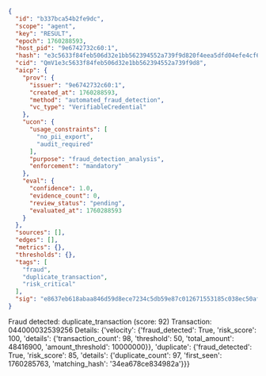 ```json
{
  "id": "b337bca54b2fe9dc",
  "scope": "agent",
  "key": "RESULT",
  "epoch": 1760288593,
  "host_pid": "9e6742732c60:1",
  "hash": "e3c5633f84feb506d32e1bb562394552a739f9d820f4eea5dfd04efe4cf6b3df",
  "cid": "QmV1e3c5633f84feb506d32e1bb562394552a739f9d8",
  "aicp": {
    "prov": {
      "issuer": "9e6742732c60:1",
      "created_at": 1760288593,
      "method": "automated_fraud_detection",
      "vc_type": "VerifiableCredential"
    },
    "ucon": {
      "usage_constraints": [
        "no_pii_export",
        "audit_required"
      ],
      "purpose": "fraud_detection_analysis",
      "enforcement": "mandatory"
    },
    "eval": {
      "confidence": 1.0,
      "evidence_count": 0,
      "review_status": "pending",
      "evaluated_at": 1760288593
    }
  },
  "sources": [],
  "edges": [],
  "metrics": {},
  "thresholds": {},
  "tags": [
    "fraud",
    "duplicate_transaction",
    "risk_critical"
  ],
  "sig": "e8637eb618abaa846d59d8ece7234c5db59e87c012671553185c038ec50af6ad"
}
```

Fraud detected: duplicate_transaction (score: 92)
Transaction: 044000032539256
Details: {'velocity': {'fraud_detected': True, 'risk_score': 100, 'details': {'transaction_count': 98, 'threshold': 50, 'total_amount': 48416900, 'amount_threshold': 10000000}}, 'duplicate': {'fraud_detected': True, 'risk_score': 85, 'details': {'duplicate_count': 97, 'first_seen': 1760285763, 'matching_hash': '34ea678ce834982a'}}}